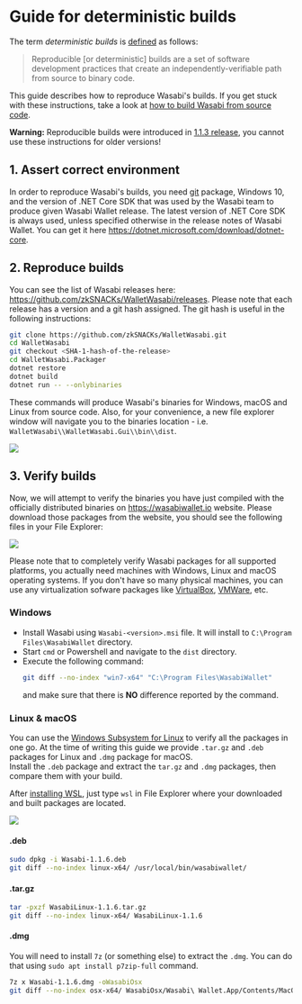 # Guide for deterministic builds

The term *deterministic builds* is [defined](https://reproducible-builds.org/) as follows:

> Reproducible [or deterministic] builds are a set of software development practices that create an independently-verifiable path from source to binary code.

This guide describes how to reproduce Wasabi's builds. If you get stuck with these instructions, take a look at [how to build Wasabi from source code](https://github.com/zkSNACKs/WalletWasabi#build-from-source-code).

**Warning:** Reproducible builds were introduced in [1.1.3 release](https://github.com/zkSNACKs/WalletWasabi/releases/tag/v1.1.3), you cannot use these instructions for older versions!

## 1. Assert correct environment

In order to reproduce Wasabi's builds, you need [git](https://git-scm.com/) package, Windows 10, and the version of .NET Core SDK that was used by the Wasabi team to produce given Wasabi Wallet release. The latest version of .NET Core SDK is always used, unless specified otherwise in the release notes of Wasabi Wallet. You can get it here https://dotnet.microsoft.com/download/dotnet-core.

## 2. Reproduce builds

You can see the list of Wasabi releases here: https://github.com/zkSNACKs/WalletWasabi/releases. Please note that each release has a version and a git hash assigned. The git hash is useful in the following instructions:

```sh
git clone https://github.com/zkSNACKs/WalletWasabi.git
cd WalletWasabi
git checkout <SHA-1-hash-of-the-release>
cd WalletWasabi.Packager
dotnet restore
dotnet build
dotnet run -- --onlybinaries
```

These commands will produce Wasabi's binaries for Windows, macOS and Linux from source code. Also, for your convenience, a new file explorer window will navigate you to the binaries location - i.e. `WalletWasabi\\WalletWasabi.Gui\\bin\\dist`.

![](https://i.imgur.com/8XAQzz4.png)

## 3. Verify builds

Now, we will attempt to verify the binaries you have just compiled with the officially distributed binaries on https://wasabiwallet.io website. Please download those packages from the website, you should see the following files in your File Explorer:

![](https://i.imgur.com/aI9Kx0c.png)

Please note that to completely verify Wasabi packages for all supported platforms, you actually need machines with Windows, Linux and macOS operating systems. If you don't have so many physical machines, you can use any virtualization sofware packages like [VirtualBox](https://www.virtualbox.org/), [VMWare](https://www.vmware.com/), etc.

### Windows

* Install Wasabi using `Wasabi-<version>.msi` file. It will install to `C:\Program Files\WasabiWallet` directory.
* Start `cmd` or Powershell and navigate to the `dist` directory.
* Execute the following command:
  ```sh
  git diff --no-index "win7-x64" "C:\Program Files\WasabiWallet"
  ```
  and make sure that there is **NO** difference reported by the command.

### Linux & macOS

You can use the [Windows Subsystem for Linux](https://docs.microsoft.com/en-us/windows/wsl/) to verify all the packages in one go. At the time of writing this guide we provide `.tar.gz` and `.deb` packages for Linux and `.dmg` package for macOS.  
Install the `.deb` package and extract the `tar.gz` and `.dmg` packages, then compare them with your build.

After [installing WSL](https://docs.microsoft.com/en-us/windows/wsl/install-win10), just type `wsl` in File Explorer where your downloaded and built packages are located.

![](https://i.imgur.com/yRUjxvG.png)

#### .deb

```sh
sudo dpkg -i Wasabi-1.1.6.deb
git diff --no-index linux-x64/ /usr/local/bin/wasabiwallet/
```

#### .tar.gz

```sh
tar -pxzf WasabiLinux-1.1.6.tar.gz
git diff --no-index linux-x64/ WasabiLinux-1.1.6
```

#### .dmg

You will need to install `7z` (or something else) to extract the `.dmg`. You can do that using `sudo apt install p7zip-full` command.

```sh
7z x Wasabi-1.1.6.dmg -oWasabiOsx
git diff --no-index osx-x64/ WasabiOsx/Wasabi\ Wallet.App/Contents/MacOS/
```
